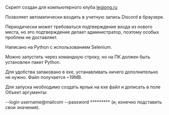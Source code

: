 Скрипт создан для компьютерного клуба [legiong.ru](https://legiong.ru/)

Позволяет автоматически входить в учетную запись Discord в браузере.

Периодически может требоваться подтверждение входа из нового места, но это подтверждение делает администратор, поэтому особых проблем не доставляет.

Написано на Python с использованием Selenium.

Можно запустить через командную строку, но на ПК должен быть установлен пакет Python.

Для удобства запаковано в exe, устанавливать ничего дополнительно не нужно. Файл получается ~19MB.

Для запуска необходимо создать ярлык на exe файл и дописать в поле Объект аргументы:

--login username@mailcom --password ********* (и, конечно подставить свои значения).
